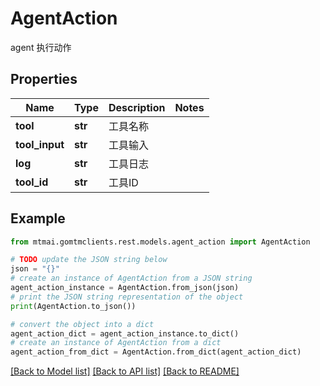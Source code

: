 # AgentAction

agent 执行动作

## Properties

Name | Type | Description | Notes
------------ | ------------- | ------------- | -------------
**tool** | **str** | 工具名称 | 
**tool_input** | **str** | 工具输入 | 
**log** | **str** | 工具日志 | 
**tool_id** | **str** | 工具ID | 

## Example

```python
from mtmai.gomtmclients.rest.models.agent_action import AgentAction

# TODO update the JSON string below
json = "{}"
# create an instance of AgentAction from a JSON string
agent_action_instance = AgentAction.from_json(json)
# print the JSON string representation of the object
print(AgentAction.to_json())

# convert the object into a dict
agent_action_dict = agent_action_instance.to_dict()
# create an instance of AgentAction from a dict
agent_action_from_dict = AgentAction.from_dict(agent_action_dict)
```
[[Back to Model list]](../README.md#documentation-for-models) [[Back to API list]](../README.md#documentation-for-api-endpoints) [[Back to README]](../README.md)


